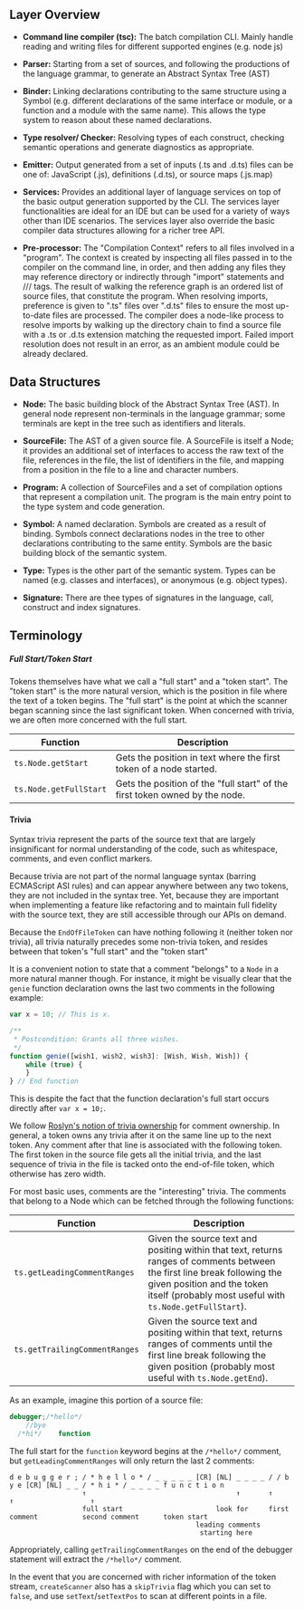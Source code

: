 ## Layer Overview


* **Command line compiler (tsc):** The batch compilation CLI. Mainly handle reading and writing files for different supported engines (e.g. node js)

* **Parser:** Starting from a set of sources, and following the productions of the language grammar, to generate an Abstract Syntax Tree (AST)

* **Binder:** Linking declarations contributing to the same structure using a Symbol (e.g. different declarations of the same interface or module, or a function and a module with the same name). This allows the type system to reason about these named declarations. 

* **Type resolver/ Checker:** Resolving types of each construct, checking semantic operations and generate diagnostics as appropriate.

* **Emitter:** Output generated from a set of inputs (.ts and .d.ts) files can be one of: JavaScript (.js), definitions (.d.ts), or source maps (.js.map)

* **Services:** Provides an additional layer of language services on top of the basic output generation supported by the CLI. The services layer functionalities are ideal for an IDE but can be used for a variety of ways other than IDE scenarios. The services layer also override the basic compiler data structures allowing for a richer tree API.

* **Pre-processor:** The "Compilation Context" refers to all files involved in a "program". The context is created by inspecting all files passed in to the compiler on the command line, in order, and then adding any files they may reference directory or indirectly through "import" statements and /// <references > tags.
The result of walking the reference graph is an ordered list of source files, that constitute the program.
When resolving imports, preference is given to ".ts" files over ".d.ts" files to ensure the most up-to-date files are processed.
The compiler does a node-like process to resolve imports by walking up the directory chain to find a source file with a .ts or .d.ts extension matching the requested import.
Failed import resolution does not result in an error, as an ambient module could be already declared.

## Data Structures

* **Node:** The basic building block of the Abstract Syntax Tree (AST). In general node represent non-terminals in the language grammar; some terminals are kept in the tree such as identifiers and literals.

* **SourceFile:** The AST of a given source file. A SourceFile is itself a Node; it provides an additional set of interfaces to access the raw text of the file, references in the file, the list of identifiers in the file, and mapping from a position in the file to a line and character numbers.

* **Program:** A collection of SourceFiles and a set of compilation options that represent a compilation unit. The program is the main entry point to the type system and code generation. 

* **Symbol:** A named declaration. Symbols are created as a result of binding. Symbols connect declarations nodes in the tree to other declarations contributing to the same entity. Symbols are the basic building block of the semantic system. 

* **Type:** Types is the other part of the semantic system. Types can be named (e.g. classes and interfaces), or anonymous (e.g. object types). 

* **Signature:** There are thee types of signatures in the language, call, construct and index signatures.

## Terminology

##### **Full Start/Token Start**

Tokens themselves have what we call a "full start" and a "token start". The "token start" is the more natural version, which is the position in file where the text of a token begins. The "full start" is the point at which the scanner began scanning since the last significant token. When concerned with trivia, we are often more concerned with the full start.

Function | Description
---------|------------
`ts.Node.getStart` | Gets the position in text where the first token of a node started.
`ts.Node.getFullStart` | Gets the position of the "full start" of the first token owned by the node.

#### **Trivia**

Syntax trivia represent the parts of the source text that are largely insignificant for normal understanding of the code, such as whitespace, comments, and even conflict markers.

Because trivia are not part of the normal language syntax (barring ECMAScript ASI rules) and can appear anywhere between any two tokens, they are not included in the syntax tree. Yet, because they are important when implementing a feature like refactoring and to maintain full fidelity with the source text, they are still accessible through our APIs on demand.

Because the `EndOfFileToken` can have nothing following it (neither token nor trivia), all trivia naturally precedes some non-trivia token, and resides between that token's "full start" and the "token start"

It is a convenient notion to state that a comment "belongs" to a `Node` in a more natural manner though. For instance, it might be visually clear that the `genie` function declaration owns the last two comments in the following example:

```TypeScript
var x = 10; // This is x.

/**
 * Postcondition: Grants all three wishes.
 */
function genie([wish1, wish2, wish3]: [Wish, Wish, Wish]) {
    while (true) {
    }
} // End function
```

This is despite the fact that the function declaration's full start occurs directly after `var x = 10;`.

We follow [Roslyn's notion of trivia ownership](https://github.com/dotnet/roslyn/wiki/Roslyn%20Overview#syntax-trivia) for comment ownership. In general, a token owns any trivia after it on the same line up to the next token. Any comment after that line is associated with the following token. The first token in the source file gets all the initial trivia, and the last sequence of trivia in the file is tacked onto the end-of-file token, which otherwise has zero width.

For most basic uses, comments are the "interesting" trivia. The comments that belong to a Node which can be fetched through the following functions:

Function | Description
---------|------------
`ts.getLeadingCommentRanges` | Given the source text and positing within that text, returns ranges of comments between the first line break following the given position and the token itself (probably most useful with `ts.Node.getFullStart`).
`ts.getTrailingCommentRanges` | Given the source text and positing within that text, returns ranges of comments until the first line break following the given position (probably most useful with `ts.Node.getEnd`).

As an example, imagine this portion of a source file:

```TypeScript
debugger;/*hello*/     
    //bye
  /*hi*/    function
```

The full start for the `function` keyword begins at the `/*hello*/` comment, but `getLeadingCommentRanges` will only return the last 2 comments:

```
d e b u g g e r ; / * h e l l o * / _ _ _ _ _ [CR] [NL] _ _ _ _ / / b y e [CR] [NL] _ _ / * h i * / _ _ _ _ f u n c t i o n 
                  ↑                                     ↑       ↑                       ↑                   ↑
                  full start                       look for     first comment           second comment      token start
                                              leading comments 
                                               starting here
```

Appropriately, calling `getTrailingCommentRanges` on the end of the debugger statement will extract the `/*hello*/` comment.

In the event that you are concerned with richer information of the token stream, `createScanner` also has a `skipTrivia` flag which you can set to `false`, and use `setText`/`setTextPos` to scan at different points in a file.
